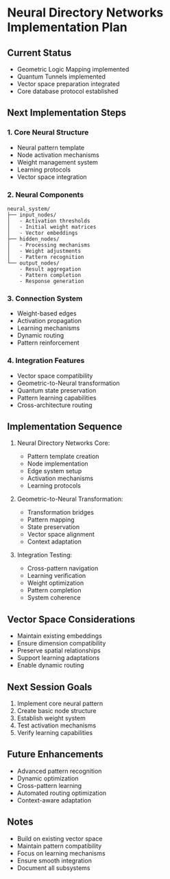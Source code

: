 # Neural Directory Networks Implementation Plan

## Current Status
- Geometric Logic Mapping implemented
- Quantum Tunnels implemented
- Vector space preparation integrated
- Core database protocol established

## Next Implementation Steps

### 1. Core Neural Structure
- Neural pattern template
- Node activation mechanisms
- Weight management system
- Learning protocols
- Vector space integration

### 2. Neural Components
```
neural_system/
├── input_nodes/
│   - Activation thresholds
│   - Initial weight matrices
│   - Vector embeddings
├── hidden_nodes/
│   - Processing mechanisms
│   - Weight adjustments
│   - Pattern recognition
└── output_nodes/
    - Result aggregation
    - Pattern completion
    - Response generation
```

### 3. Connection System
- Weight-based edges
- Activation propagation
- Learning mechanisms
- Dynamic routing
- Pattern reinforcement

### 4. Integration Features
- Vector space compatibility
- Geometric-to-Neural transformation
- Quantum state preservation
- Pattern learning capabilities
- Cross-architecture routing

## Implementation Sequence

1. Neural Directory Networks Core:
   - Pattern template creation
   - Node implementation
   - Edge system setup
   - Activation mechanisms
   - Learning protocols

2. Geometric-to-Neural Transformation:
   - Transformation bridges
   - Pattern mapping
   - State preservation
   - Vector space alignment
   - Context adaptation

3. Integration Testing:
   - Cross-pattern navigation
   - Learning verification
   - Weight optimization
   - Pattern completion
   - System coherence

## Vector Space Considerations
- Maintain existing embeddings
- Ensure dimension compatibility
- Preserve spatial relationships
- Support learning adaptations
- Enable dynamic routing

## Next Session Goals
1. Implement core neural pattern
2. Create basic node structure
3. Establish weight system
4. Test activation mechanisms
5. Verify learning capabilities

## Future Enhancements
- Advanced pattern recognition
- Dynamic optimization
- Cross-pattern learning
- Automated routing optimization
- Context-aware adaptation

## Notes
- Build on existing vector space
- Maintain pattern compatibility
- Focus on learning mechanisms
- Ensure smooth integration
- Document all subsystems